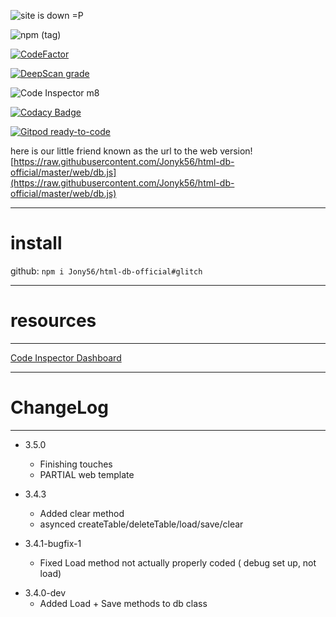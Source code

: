 
![site is down =P](https://david-dm.org/j-tech-foundation/html-db.svg)

![npm (tag)](https://img.shields.io/npm/v/html-db/latest)

[![CodeFactor](https://www.codefactor.io/repository/github/jonyk56/html-db-official/badge)](https://www.codefactor.io/repository/github/jonyk56/html-db-official)

[![DeepScan grade](https://deepscan.io/api/teams/9716/projects/12298/branches/188473/badge/grade.svg)](https://deepscan.io/dashboard#view=project&tid=9716&pid=12298&bid=188473)

![Code Inspector m8](https://www.code-inspector.com/project/9355/score/svg)

[![Codacy Badge](https://app.codacy.com/project/badge/Grade/9005089267824740b7f69b7f3c72dcd5)](https://www.codacy.com/manual/Jonyk56/html-db-official?utm_source=github.com&amp;utm_medium=referral&amp;utm_content=Jonyk56/html-db-official&amp;utm_campaign=Badge_Grade)

[![Gitpod ready-to-code](https://img.shields.io/badge/Gitpod-ready--to--code-blue?logo=gitpod)](https://gitpod.io/#https://github.com/Jonyk56/html-db-official)

here is our little friend known as the url to the web version! [https://raw.githubusercontent.com/Jonyk56/html-db-official/master/web/db.js](https://raw.githubusercontent.com/Jonyk56/html-db-official/master/web/db.js)

---

# install 

github: ``npm i Jony56/html-db-official#glitch``

---

# resources

---

[Code Inspector Dashboard](https://frontend.code-inspector.com/public/project/9355/html-db-official/dashboard)




---

# ChangeLog

---

- 3.5.0
  - Finishing touches
  - PARTIAL web template

- 3.4.3
  - Added clear method
  - asynced createTable/deleteTable/load/save/clear

- 3.4.1-bugfix-1
  - Fixed Load method not actually properly coded ( debug set up, not load)

* 3.4.0-dev
  - Added Load + Save methods to db class
